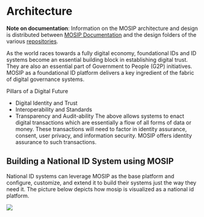 # Architecture

**Note on documentation**: Information on the MOSIP architecture and design is distributed between [MOSIP Documentation](https://docs.mosip.io/1.1.5/architecture) and the design folders of the various [repositories](https://github.com/mosip).

As the world races towards a fully digital economy, foundational IDs and ID systems become an essential building block in establishing digital trust. They are also an essential part of Government to People (G2P) initiatives. MOSIP as a foundational ID platform delivers a key ingredient of the fabric of digital governance systems.

Pillars of a Digital Future

* Digital Identity and Trust
* Interoperability and Standards
* Transparency and Audit-ability The above allows systems to enact digital transactions which are essentially a flow of all forms of data or money. These transactions will need to factor in identity assurance, consent, user privacy, and information security. MOSIP offers identity assurance to such transactions.

## Building a National ID System using MOSIP

National ID systems can leverage MOSIP as the base platform and configure, customize, and extend it to build their systems just the way they need it. The picture below depicts how mosip is visualized as a national id platform.

![](\_images/arch\_diagrams/layers.png)

